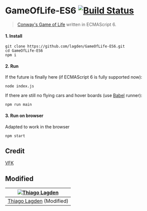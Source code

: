 # GameOfLife-ES6 [![Build Status](https://travis-ci.org/VFK/GameOfLife-ES6.svg)](https://travis-ci.org/VFK/GameOfLife-ES6)
> [Conway's Game of Life](http://en.wikipedia.org/wiki/Conway's_Game_of_Life) written in ECMAScript 6.

#### 1. Install
```shell
git clone https://github.com/lagden/GameOfLife-ES6.git
cd GameOfLife-ES6
npm i
```

#### 2. Run
If the future is finally here (if ECMAScript 6 is fully supported now):
```shell
node index.js
```

If there are still no flying cars and hover boards (use [Babel](http://babeljs.io) runner):
```shell
npm run main
```

#### 3. Run on browser
Adapted to work in the browser
```shell
npm start
```

## Credit

[VFK](https://github.com/VFK/GameOfLife-ES6)

## Modified

| [![Thiago Lagden](http://gravatar.com/avatar/bfe5ce4cb209f3e4f4584e1f5aa209c6.png?s=144)](http://lagden.in) |
| :-----------: |
| [Thiago Lagden](http://lagden.in) (Modified) |
